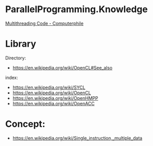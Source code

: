 # ParallelProgramming.Knowledge
[Multithreading Code - Computerphile](https://youtu.be/7ENFeb-J75k)

# Library
Directory:
- https://en.wikipedia.org/wiki/OpenCL#See_also

index:
- https://en.wikipedia.org/wiki/SYCL
- https://en.wikipedia.org/wiki/OpenCL
- https://en.wikipedia.org/wiki/OpenHMPP
- https://en.wikipedia.org/wiki/OpenACC

# Concept:
- https://en.wikipedia.org/wiki/Single_instruction,_multiple_data
